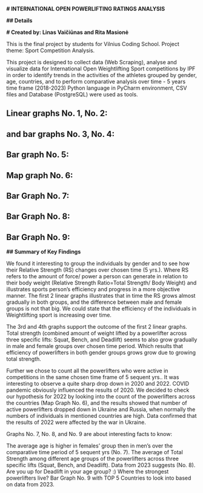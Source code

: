 **# INTERNATIONAL OPEN POWERLIFTING RATINGS ANALYSIS**

**## Details**

**# Created by: Linas Vaičiūnas and Rita Masionė**

This is the final project by students for Vilnius Coding School.
Project theme: Sport Competition Analysis.

This project is designed to collect data (Web Scraping), analyse and visualize data for International Open  Weightlifting Sport competitions by IPF in order to identify trends in the activities of the athletes grouped by gender, age, countries, and to perform comparative analysis over time - 5 years time frame (2018-2023)
Python language in PyCharm environment, CSV files and Database (PostgreSQL) were used as tools.

## Linear graphs No. 1, No. 2:
## and bar graphs No. 3, No. 4:

## Bar graph No. 5:


## Map graph No. 6:

## Bar Graph No. 7:

## Bar Graph No. 8:

## Bar Graph No. 9:


**## Summary of Key Findings**

  We found it interesting to group the individuals by gender and to see how their Relative Strength (RS) changes over chosen time (5 yrs.).  Where RS refers to the amount of force/ power a person can generate in relation to their body weight (Relative Strength Ratio=Total Strength/ Body Weight) and illustrates sports person’s efficiency and progress in a more objective manner. The first 2 linear graphs illustrates that in time the RS grows almost gradually in both groups, and the difference between male and female groups is not that big. We could state that the efficiency of the individuals in Weightlifting sport is increasing over time.

  The 3rd and 4th graphs support the outcome of the first 2 linear graphs. Total strength (combined amount of weight lifted by a powerlifter across three specific lifts: Squat, Bench, and Deadlift) seems to also grow gradually  in male and female groups over chosen time period. Which results that efficiency of powerlifters in both gender groups grows grow due to growing total strength.

  Further we chose to count all the powerlifters who were active in competitions in the same chosen time frame of 5 sequent yrs.. It was interesting to observe a quite sharp drop down in 2020 and 2022. COVID pandemic obviously influenced the results of 2020. We decided to check our hypothesis for 2022 by looking into the count of the powerlifters across the countries (Map Graph No. 6), and the results showed that number of active powerlifters dropped down in Ukraine and Russia, when normally the numbers of individuals in mentioned countries are high. Data confirmed that the results of 2022 were affected by the war in Ukraine. 

  Graphs No. 7, No. 8, and No. 9 are about interesting facts to know: 

  The average age is higher in females’ group then in men’s over the comparative time period of 5 sequent yrs (No. 7). 
  The average of Total Strength among different age groups of the powerlifters across three specific lifts (Squat, Bench, and Deadlift). Data from 2023 suggests (No. 8). Are you up for Deadlift in your age group? :)
  Where the strongest powerlifters live? Bar Graph No. 9 with TOP 5 Countries to look into based on data from 2023. 




